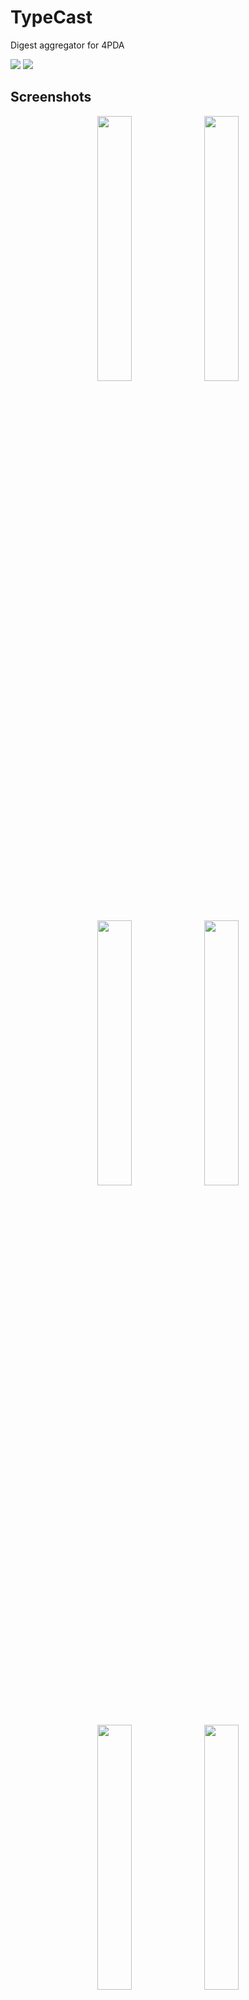 # TypeCast
 Digest aggregator for 4PDA

<a href="https://github.com/Keddnyo/TypeCast/releases"><img src="https://img.shields.io/github/downloads/keddnyo/typecast/total?style=for-the-badge"></a>
<a href="https://github.com/Keddnyo/TypeCast/releases/latest"><img src="https://img.shields.io/github/downloads/keddnyo/typecast/latest/total?label=Latest%20downloads&style=for-the-badge"></a>

## Screenshots
<p align="center">
  <img src="https://user-images.githubusercontent.com/65981689/235790743-a2e92666-3dbb-4547-9a09-fa04fa218d2f.jpg" max-width="100%" width="33%">
  <img src="https://user-images.githubusercontent.com/65981689/235790752-899fa559-edc2-494b-9f58-0613a6b92d12.jpg" max-width="100%" width="33%">
  <img src="https://user-images.githubusercontent.com/65981689/235790753-99600837-ac4b-4ca5-87b8-55db8666f790.jpg" max-width="100%" width="33%">
  <img src="https://user-images.githubusercontent.com/65981689/235790755-06724df1-ced7-4efa-8c3c-2b864eccad2c.jpg" max-width="100%" width="33%">
  <img src="https://user-images.githubusercontent.com/65981689/235790757-716629d2-8750-4e75-8580-cfbc42c961dc.jpg" max-width="100%" width="33%">
  <img src="https://user-images.githubusercontent.com/65981689/235790759-ec506bdb-5763-4f65-93a4-afc960dbb6ed.jpg" max-width="100%" width="33%">
  <img src="https://user-images.githubusercontent.com/65981689/235790762-a93e7245-3a77-413b-aa48-4d4b41cc2604.jpg" max-width="100%" width="33%">
  <img src="https://user-images.githubusercontent.com/65981689/235790763-0a75f3c5-e9ff-4990-af96-f4e50fb39f09.jpg" max-width="100%" width="33%">
</p>

## Features:
* The **TypeCast** app allows you to literally create a program digest in one touch.

* Three sections are available:
  1. Android - Programs.
  2. Android - Games
  3. Programs for Wearable Devices.

* By default, when you open it for the first time, the "Android - Programs" section is selected, but the program remembers which section was selected before it was closed, and will open it the next time you open it.

* Each time you open the application, the date period for the current week is selected.

* The header of the application displays the selected section and period.
* Clicking on the header moves the digest to the beginning.

* Digest text formatting is adaptive for each forum section.
* Text soft wrap is supported by default but you can turn it off.
* If you're using a Windows version you can drag the digest text by pressing a mouse button.

* The links in the digest text are clickable. You can go directly to the desired topic.

* The "Send" button copies the digest to the clipboard and opens the appropriate topic for publishing the digest. All you have to do is paste text and publish the post.

* Both light and dark themes are supported.
* The dark theme is AMOLED.

* The color scheme of the program changes depending on the selected section.

* The app is available for different platforms:
  1. Android 4.1 and above
  2. Windows 10 and above

[Показать на русском](https://github.com/Keddnyo/TypeCast/blob/main/README_ru-RU.md)
